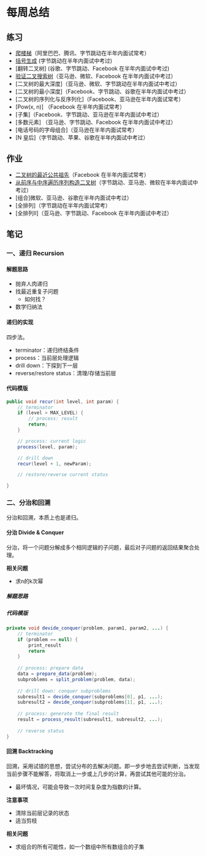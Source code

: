 # 每周总结

## 练习
- [爬楼梯](./climbing-stairs.java)（阿里巴巴、腾讯、字节跳动在半年内面试常考）
- [括号生成](./generate-parentheses.java) (字节跳动在半年内面试中考过)
- [翻转二叉树] (谷歌、字节跳动、Facebook 在半年内面试中考过)
- [验证二叉搜索树](./validate-binary-search-tree.java)（亚马逊、微软、Facebook 在半年内面试中考过）
- [二叉树的最大深度]（亚马逊、微软、字节跳动在半年内面试中考过）
- [二叉树的最小深度]（Facebook、字节跳动、谷歌在半年内面试中考过）
- [二叉树的序列化与反序列化]（Facebook、亚马逊在半年内面试常考）
- [Pow(x, n)] （Facebook 在半年内面试常考）
- [子集]（Facebook、字节跳动、亚马逊在半年内面试中考过）
- [多数元素] （亚马逊、字节跳动、Facebook 在半年内面试中考过）
- [电话号码的字母组合]（亚马逊在半年内面试常考）
- [N 皇后]（字节跳动、苹果、谷歌在半年内面试中考过）


## 作业
- [二叉树的最近公共祖先](./lowest-common-ancestor-a-binary-tree.java)（Facebook 在半年内面试常考）
- [从前序与中序遍历序列构造二叉树](./construct-binary-tree-preorder-and-inorder-traversal.java)（字节跳动、亚马逊、微软在半年内面试中考过）
- [组合]微软、亚马逊、谷歌在半年内面试中考过）
- [全排列]（字节跳动在半年内面试常考）
- [全排列II]（亚马逊、字节跳动、Facebook 在半年内面试中考过）



## 笔记
### 一、递归 Recursion
#### 解题思路
- 抛弃人肉递归
- 找最近重复子问题
    - 如何找？
- 数学归纳法

#### 递归的实现
四步法。
- terminator：递归终结条件
- process：当前层处理逻辑
- drill down：下探到下一层
- reverse/restore status：清理/存储当前层

#### 代码模版
```java
public void recur(int level, int param) {
    // terminator
    if (level > MAX_LEVEL) {
        // process: result
        return;
    }

    // process: current logic
    process(level, param);

    // drill down
    recur(level + 1, newParam);

    // restore/reverse current status

}
```

### 二、分治和回溯
分治和回溯，本质上也是递归。

#### 分治 Divide & Conquer
分治，将一个问题分解成多个相同逻辑的子问题，最后对子问题的返回结果聚合处理。

**相关问题**
- 求n的k次幂


##### 解题思路


##### 代码模版
```java
private void devide_conquer(problem, param1, param2, ...) {
    // terminator
    if (problem == null) {
        print_result
        return 
    }
    
    // process: prepare data
    data = prepare_data(problem);
    subproblems = split_problem(problem, data);
    
    // drill down: conquer subproblems
    subresult1 = devide_conquer(subproblems[0], p1, ...);
    subresult2 = devide_conquer(subproblems[1], p1, ...);
    
    // process: generate the final result
    result = process_result(subresult1, subresult2, ...);
    
    // reverse status
}
```

#### 回溯 Backtracking
回溯，采用试错的思想，尝试分布的去解决问题。即一步步地去尝试判断，当发现当前步骤不能解答，将取消上一步或上几步的计算，再尝试其他可能的分治。
- 最坏情况，可能会导致一次时间复杂度为指数的计算。

**注意事项**
- 清除当前层记录的状态
- 适当剪枝

**相关问题**
- 求组合的所有可能性，如一个数组中所有数组合的子集

